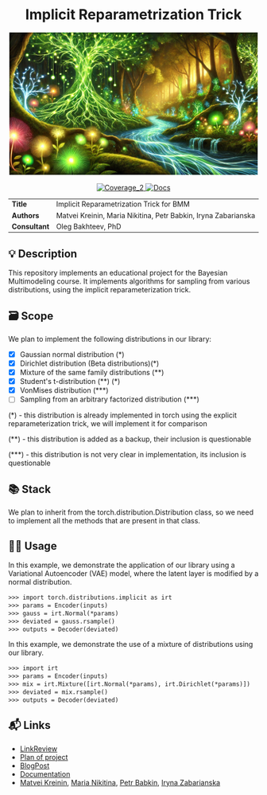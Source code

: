 <div align="center">  
    <h1> Implicit Reparametrization Trick </h1>
</div>

<div align="center">  
    <img src="images/implicit.webp" width="500px" />
</div>

<p align="center">
    <a href="">
        <img alt="Coverage_2" src="https://github.com/intsystems/implicit-reparameterization-trick/actions/workflows/testing.yml/badge.svg" />
    </a>
    <a href="">
        <img alt="Docs" src="https://github.com/intsystems/implicit-reparameterization-trick/actions/workflows/docs.yml/badge.svg" />
    </a>
</p>

<table>
    <tr>
        <td align="left"> <b> Title </b> </td>
        <td> Implicit Reparametrization Trick for BMM </td>
    </tr>
    <tr>
        <td align="left"> <b> Authors </b> </td>
        <td> Matvei Kreinin, Maria Nikitina, Petr Babkin, Iryna Zabarianska </td>
    </tr>
    <tr>
        <td align="left"> <b> Consultant </b> </td>
        <td> Oleg Bakhteev, PhD </td>
    </tr>
</table>

## 💡 Description

This repository implements an educational project for the Bayesian Multimodeling course. It implements algorithms for sampling from various distributions, using the implicit reparameterization trick.

## 🗃 Scope
We plan to implement the following distributions in our library:
- [x] Gaussian normal distribution (*)
- [x] Dirichlet distribution (Beta distributions)(\*)
- [x] Mixture of the same family distributions (**)
- [x] Student's t-distribution (**) (\*)
- [x] VonMises distribution (***)
- [ ] Sampling from an arbitrary factorized distribution (***)

(\*) - this distribution is already implemented in torch using the explicit reparameterization trick, we will implement it for comparison

(\*\*) - this distribution is added as a backup, their inclusion is questionable

(\*\*\*) - this distribution is not very clear in implementation, its inclusion is questionable

## 📚 Stack

We plan to inherit from the torch.distribution.Distribution class, so we need to implement all the methods that are present in that class.

## 👨‍💻 Usage
In this example, we demonstrate the application of our library using a Variational Autoencoder (VAE) model, where the latent layer is modified by a normal distribution.
```
>>> import torch.distributions.implicit as irt
>>> params = Encoder(inputs)
>>> gauss = irt.Normal(*params)
>>> deviated = gauss.rsample()
>>> outputs = Decoder(deviated)
```
In this example, we demonstrate the use of a mixture of distributions using our library.
```
>>> import irt
>>> params = Encoder(inputs)
>>> mix = irt.Mixture([irt.Normal(*params), irt.Dirichlet(*params)])
>>> deviated = mix.rsample()
>>> outputs = Decoder(deviated)
```

## 📬 Links
- [LinkReview](https://github.com/intsystems/implitic-reparametrization-trick/blob/main/linkreview.md)
- [Plan of project](https://github.com/intsystems/implitic-reparametrization-trick/blob/main/planning.md)
- [BlogPost](blogpost/Blog_post_sketch.pdf)
- [Documentation](https://intsystems.github.io/implicit-reparameterization-trick/)
- [Matvei Kreinin](https://github.com/kreininmv), [Maria Nikitina](https://github.com/NikitinaMaria), [Petr Babkin](https://github.com/petr-parker), [Iryna Zabarianska](https://github.com/Akshiira)

